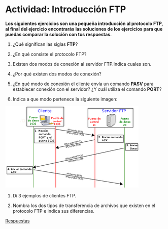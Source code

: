# Actividad: Introducción FTP

**Los siguientes ejercicios son una pequeña introducción al protocolo FTP, al final del ejercicio encontrarás las soluciones de los ejercicios para que puedas comparar la solución con tus respuestas.**

1. ¿Qué significan las siglas **FTP**?

1. ¿En qué consiste el protocolo FTP?

1. Existen dos modos de conexión al servidor FTP.Indica cuales son.

1. ¿Por qué existen dos modos de conexión?

1. ¿En qué modo de conexión el cliente envía un comando **PASV** para establecer conexión con el servidor? ¿Y cuál
utiliza el comando **PORT**?

1. Indica a que modo pertenece la siguiente imagen:

![ImagenActivo](420px-Activo.svg.png) 

1. Di 3 ejemplos de clientes FTP.

1. Nombra los dos tipos de transferencia de archivos que existen en el protocolo FTP e indica sus diferencias.

[Respuestas](https://github.com/maciacastillo/FTP4/blob/master/Respuestas%20FTP4)
